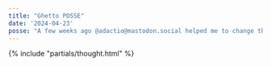 ```yaml
---
title: "Ghetto POSSE"
date: '2024-04-23'
posse: "A few weeks ago @adactio@mastodon.social helped me to change the way I think about #indieweb’s Publish (on your) Own Site, Syndicate Elsewhere (POSSE). I thought there was an official way to POSSE and everything else was a kludge. He reminded me that the means of syndication doesn’t matter at all i.e. it’s a mindset not a tool. So… RSS + IFTTT = syndicated website bloops 🎉"
---
```


{% include "partials/thought.html" %}